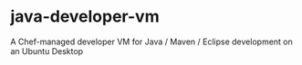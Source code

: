 # java-developer-vm
A Chef-managed developer VM for Java / Maven / Eclipse development on an Ubuntu Desktop
